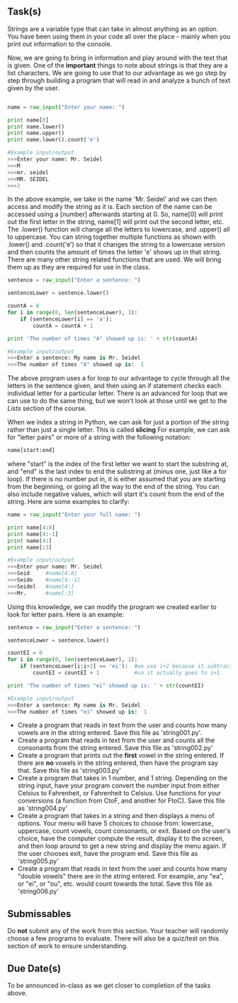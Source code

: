 Task(s)
-------
Strings are a variable type that can take in almost anything as an option.  You have been using them in your code all over the place - mainly when you print out information to the console.

Now, we are going to bring in information and play around with the text that is given.  One of the **important** things to note about strings is that they are a list characters.  We are going to use that to our advantage as we go step by step through building a program that will read in and analyze a bunch of text given by the user.

```python

name = raw_input("Enter your name: ")

print name[0]
print name.lower()
print name.upper()
print name.lower().count('e')

#Example input/output
>>>Enter your name: Mr. Seidel
>>>M
>>>mr. seidel
>>>MR. SEIDEL
>>>2

```
In the above example, we take in the name 'Mr. Seidel' and we can then access and modify the string as it is.  Each section of the name can be accessed using a [number] afterwards starting at 0.  So, name[0] will print out the first letter in the string, name[1] will print out the second letter, etc. The .lower() function will change all the letters to lowercase, and .upper() all to uppercase.  You can string together multiple functions as shown with .lower() and .count('e') so that it changes the string to a lowercase version and then counts the amount of times the letter 'e' shows up in that string.  There are many other string related functions that are used.  We will bring them up as they are required for use in the class.

```python
sentence = raw_input("Enter a sentence: ")

sentenceLower = sentence.lower()

countA = 0
for i in range(0, len(sentenceLower), 1):
	if (sentenceLower[i] == 'a'):
		countA = countA + 1

print 'The number of times "A" showed up is: ' + str(countA)

#Example input/output
>>>Enter a sentence: My name is Mr. Seidel
>>>The number of times "A" showed up is:  1

```

The above program uses a for loop to our advantage to cycle through all the letters in the sentence given, and then using an if statement checks each individual letter for a particular letter.  There is an advanced for loop that we can use to do the same thing, but we won't look at those until we get to the _Lists_ section of the course.

When we index a string in Python, we can ask for just a portion of the string rather than just a single letter.  This is called **slicing**  For example, we can ask for "letter pairs" or more of a string with the following notation:

```python
name[start:end]
```
where "start" is the index of the first letter we want to start the substring at, and "end" is the last index to end the substring at (minus one, just like a for loop).  If there is no number put in, it is either assumed that you are starting from the beginning, or going all the way to the end of the string.  You can also include negative values, which will start it's count from the end of the string.  Here are some examples to clarify:

```python
name = raw_input("Enter your full name: ")

print name[4:8]
print name[4:-1]
print name[4:]
print name[:3]

#Example input/output
>>>Enter your name: Mr. Seidel
>>>Seid		#name[4:8]
>>>Seide	#name[4:-1]
>>>Seidel	#name[4:]
>>>Mr.		#name[:3]
```

Using this knowledge, we can modify the program we created earlier to look for letter pairs.  Here is an example:

```python
sentence = raw_input("Enter a sentence: ")

sentenceLower = sentence.lower()

countEI = 0
for i in range(0, len(sentenceLower), 1):
	if (sentenceLower[i:i+2] == 'ei'):	#we use i+2 because it subtracts one
		countEI = countEI + 1		    #so it actually goes to i+1

print 'The number of times "ei" showed up is: ' + str(countEI)

#Example input/output
>>>Enter a sentence: My name is Mr. Seidel
>>>The number of times "ei" showed up is:  1

```

* Create a program that reads in text from the user and counts how many vowels are in the string entered.  Save this file as 'string001.py'.
* Create a program that reads in text from the user and counts all the consonants from the string entered.  Save this file as 'string002.py'
* Create a program that prints out the **first** vowel in the string entered.  If there are **no** vowels in the string entered, then have the program say that.  Save this file as 'string003.py'
* Create a program that takes in 1 number, and 1 string.  Depending on the string input, have your program convert the number input from either Celsius to Fahrenheit, or Fahrenheit to Celsius.  Use functions for your conversions (a function from CtoF, and another for FtoC).  Save this file as 'string004.py'
* Create a program that takes in a string and then displays a menu of options.  Your menu will have 5 choices to choose from: lowercase, uppercase, count vowels, count consonants, or exit.  Based on the user's choice, have the computer compute the result, display it to the screen, and then loop around to get a new string and display the menu again.  If the user chooses exit, have the program end.  Save this file as 'string005.py'
* Create a program that reads in text from the user and counts how many "double vowels" there are in the string entered.  For example, any "ea", or "ei", or "ou", etc. would count towards the total.  Save this file as 'string006.py'

Submissables
------------
Do **not** submit any of the work from this section.  Your teacher will randomly choose a few programs to evaluate.  There will also be a quiz/test on this section of work to ensure understanding.

Due Date(s)
----------
To be announced in-class as we get closer to completion of the tasks above.
